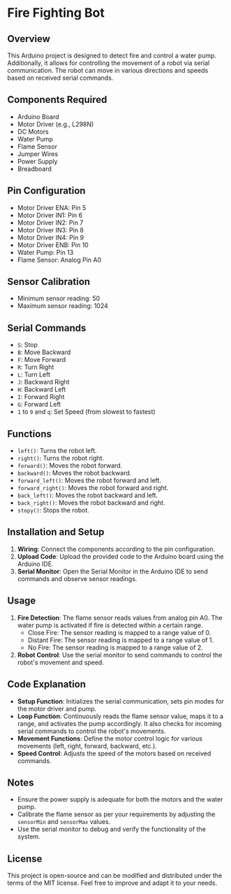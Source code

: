 # Fire Fighting Bot

## Overview
This Arduino project is designed to detect fire and control a water pump. Additionally, it allows for controlling the movement of a robot via serial communication. The robot can move in various directions and speeds based on received serial commands.

## Components Required
- Arduino Board
- Motor Driver (e.g., L298N)
- DC Motors
- Water Pump
- Flame Sensor
- Jumper Wires
- Power Supply
- Breadboard

## Pin Configuration
- Motor Driver ENA: Pin 5
- Motor Driver IN1: Pin 6
- Motor Driver IN2: Pin 7
- Motor Driver IN3: Pin 8
- Motor Driver IN4: Pin 9
- Motor Driver ENB: Pin 10
- Water Pump: Pin 13
- Flame Sensor: Analog Pin A0

## Sensor Calibration
- Minimum sensor reading: 50
- Maximum sensor reading: 1024

## Serial Commands
- `S`: Stop
- `B`: Move Backward
- `F`: Move Forward
- `R`: Turn Right
- `L`: Turn Left
- `J`: Backward Right
- `H`: Backward Left
- `I`: Forward Right
- `G`: Forward Left
- `1` to `9` and `q`: Set Speed (from slowest to fastest)

## Functions
- `left()`: Turns the robot left.
- `right()`: Turns the robot right.
- `forward()`: Moves the robot forward.
- `backward()`: Moves the robot backward.
- `forward_left()`: Moves the robot forward and left.
- `forward_right()`: Moves the robot forward and right.
- `back_left()`: Moves the robot backward and left.
- `back_right()`: Moves the robot backward and right.
- `stopy()`: Stops the robot.

## Installation and Setup
1. **Wiring**: Connect the components according to the pin configuration.
2. **Upload Code**: Upload the provided code to the Arduino board using the Arduino IDE.
3. **Serial Monitor**: Open the Serial Monitor in the Arduino IDE to send commands and observe sensor readings.

## Usage
1. **Fire Detection**: The flame sensor reads values from analog pin A0. The water pump is activated if fire is detected within a certain range.
   - Close Fire: The sensor reading is mapped to a range value of 0.
   - Distant Fire: The sensor reading is mapped to a range value of 1.
   - No Fire: The sensor reading is mapped to a range value of 2.
2. **Robot Control**: Use the serial monitor to send commands to control the robot's movement and speed.

## Code Explanation
- **Setup Function**: Initializes the serial communication, sets pin modes for the motor driver and pump.
- **Loop Function**: Continuously reads the flame sensor value, maps it to a range, and activates the pump accordingly. It also checks for incoming serial commands to control the robot's movements.
- **Movement Functions**: Define the motor control logic for various movements (left, right, forward, backward, etc.).
- **Speed Control**: Adjusts the speed of the motors based on received commands.


## Notes
- Ensure the power supply is adequate for both the motors and the water pump.
- Calibrate the flame sensor as per your requirements by adjusting the `sensorMin` and `sensorMax` values.
- Use the serial monitor to debug and verify the functionality of the system.

## License
This project is open-source and can be modified and distributed under the terms of the MIT license. Feel free to improve and adapt it to your needs.
